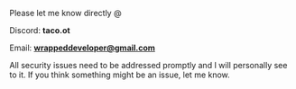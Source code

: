 Please let me know directly @ 

Discord: **taco.ot**

Email: **wrappeddeveloper@gmail.com**

All security issues need to be addressed promptly and I will personally see to it. If you think something might be an issue, let me know.
